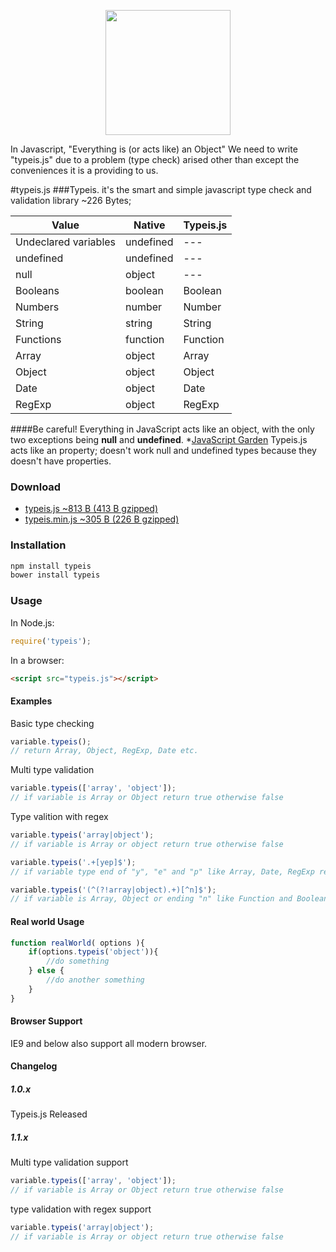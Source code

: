 <p align="center"><a href="https://typeis.github.io/" target="_blank"><img width="200"src="https://typeis.github.io/typeis.png"></a></p>

In Javascript, "Everything is (or acts like) an Object"
We need to write "typeis.js" due to a problem (type check) arised other than except the conveniences it is a providing to us.

#typeis.js
###Typeis. it's the smart and simple javascript type check and validation library ~226 Bytes;

|Value                  |Native     |Typeis.js  |
|---                    |---        |---        |
|Undeclared variables   |undefined  |---        |
|undefined              |undefined  |---        |
|null                   |object     |---        |
|Booleans               |boolean    |Boolean    |
|Numbers                |number     |Number     |
|String                 |string     |String     |
|Functions              |function   |Function   |
|Array                  |object     |Array      |
|Object                 |object     |Object     |
|Date                   |object     |Date       |
|RegExp                 |object     |RegExp     |
####Be careful!
Everything in JavaScript acts like an object, with the only two exceptions being **null** and **undefined**. *[JavaScript Garden](https://bonsaiden.github.io/JavaScript-Garden/#object.general)
Typeis.js acts like an property; doesn't work null and undefined types because they doesn't have properties.

### Download

* [typeis.js ~813 B (413 B gzipped)](https://raw.githubusercontent.com/typeis/typeisjs/master/typeis.js)
* [typeis.min.js ~305 B (226 B gzipped)](https://raw.githubusercontent.com/typeis/typeisjs/master/dist/typeis.min.js)

### Installation
```javascript
npm install typeis
bower install typeis
```
### Usage
In Node.js:
```javascript
require('typeis');
```
In a browser:
```html
<script src="typeis.js"></script>
```
#### Examples
Basic type checking
```javascript
variable.typeis();
// return Array, Object, RegExp, Date etc.
```
Multi type validation
```javascript
variable.typeis(['array', 'object']);
// if variable is Array or Object return true otherwise false
```
Type valition with regex
```javascript
variable.typeis('array|object');
// if variable is Array or object return true otherwise false

variable.typeis('.+[yep]$');
// if variable type end of "y", "e" and "p" like Array, Date, RegExp return true otherwise false

variable.typeis('(^(?!array|object).+)[^n]$');
// if variable is Array, Object or ending "n" like Function and Boolean return false otherwise true
```

#### Real world Usage

```javascript 
function realWorld( options ){
    if(options.typeis('object')){
        //do something
    } else {
        //do another something
    }
}
```

#### Browser Support
IE9 and below also support all modern browser.

#### Changelog
##### 1.0.x
Typeis.js Released

##### 1.1.x
Multi type validation support
```javascript
variable.typeis(['array', 'object']);
// if variable is Array or Object return true otherwise false
```
type validation with regex support
```javascript
variable.typeis('array|object');
// if variable is Array or object return true otherwise false
```
